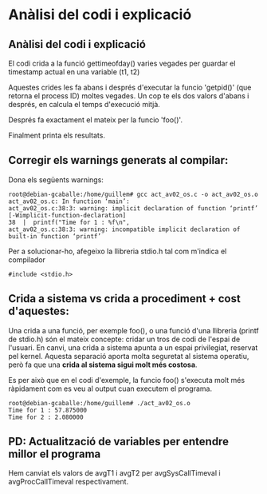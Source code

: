 # Anàlisi del codi i explicació

## Anàlisi del codi i explicació
El codi crida a la funció gettimeofday() varies vegades per guardar el timestamp actual en una variable (t1, t2)

Aquestes crides les fa abans i després d'executar la funcio 'getpid()' (que retorna el process ID) moltes vegades.
Un cop te els dos valors d'abans i després, en calcula el temps d'execució mitjà.

Després fa exactament el mateix per la funcio 'foo()'.

Finalment printa els resultats.

## Corregir els warnings generats al compilar:

Dona els següents warnings:


    root@debian-gcaballe:/home/guillem# gcc act_av02_os.c -o act_av02_os.o
    act_av02_os.c: In function ‘main’:
    act_av02_os.c:38:3: warning: implicit declaration of function ‘printf’ [-Wimplicit-function-declaration]
    38	|  printf("Time for 1 : %f\n",
    act_av02_os.c:38:3: warning: incompatible implicit declaration of built-in function ‘printf’


Per a solucionar-ho, afegeixo la llibreria stdio.h tal com m'indica el compilador

    #include <stdio.h>


## Crida a sistema vs crida a procediment + cost d'aquestes:

Una crida a una funció, per exemple foo(), o una funció d'una llibreria (printf de stdio.h) són el mateix concepte: cridar un tros de codi de l'espai de l'usuari.
En canvi, una crida a sistema apunta a un espai privilegiat, reservat pel kernel.
Aquesta separació aporta molta seguretat al sistema operatiu, però fa que una **crida al sistema sigui molt més costosa**.

Es per això que en el codi d'exemple, la funcio foo() s'executa molt més ràpidament com es veu al output cuan executem el programa.

    root@debian-gcaballe:/home/guillem# ./act_av02_os.o
    Time for 1 : 57.875000
    Time for 2 : 2.080000

## PD: Actualització de variables per entendre millor el programa

Hem canviat els valors de avgT1 i avgT2 per avgSysCallTimeval i avgProcCallTimeval respectivament.
